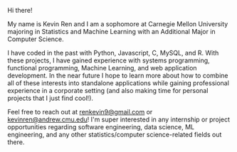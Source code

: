 Hi there!

My name is Kevin Ren and I am a sophomore at Carnegie Mellon University majoring in Statistics and Machine Learning with an Additional Major in Computer Science.

I have coded in the past with Python, Javascript, C, MySQL, and R. With these projects, I have gained experience with systems programming, functional programming, Machine Learning, and web application development. In the near future I hope to learn more about how to combine all of these interests into standalone applications while gaining professional experience in a corporate setting (and also making time for personal projects that I just find cool!). 

Feel free to reach out at renkevin9@gmail.com or kevinren@andrew.cmu.edu! I'm super interested in any internship or project opportunities regarding software engineering, data science, ML engineering, and any other statistics/computer science-related fields out there.
